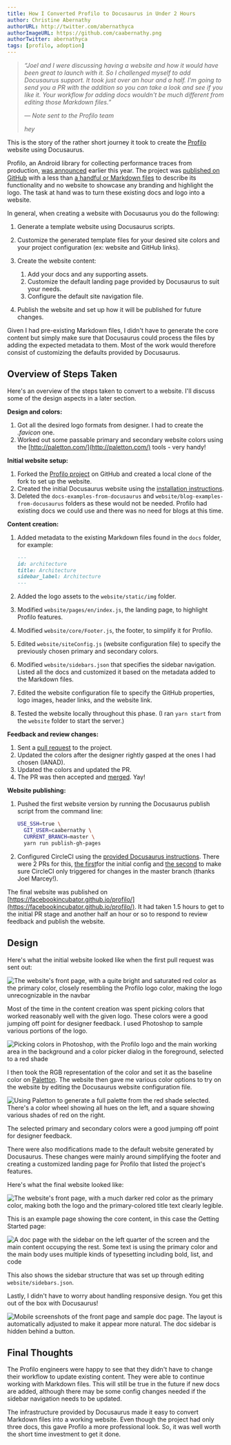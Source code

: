 ```yaml
---
title: How I Converted Profilo to Docusaurus in Under 2 Hours
author: Christine Abernathy
authorURL: http://twitter.com/abernathyca
authorImageURL: https://github.com/caabernathy.png
authorTwitter: abernathyca
tags: [profilo, adoption]
---
```


> _“Joel and I were discussing having a website and how it would have been great to launch with it. So I challenged myself to add Docusaurus support. It took just over an hour and a half. I'm going to send you a PR with the addition so you can take a look and see if you like it. Your workflow for adding docs wouldn't be much different from editing those Markdown files.”_
>
> _— Note sent to the Profilo team_
>
> _hey_

This is the story of the rather short journey it took to create the [Profilo](https://facebookincubator.github.io/profilo/) website using Docusaurus.

Profilo, an Android library for collecting performance traces from production, [was announced](https://code.fb.com/android/profilo-understanding-app-performance-in-the-wild/) earlier this year. The project was [published on GitHub](https://github.com/facebookincubator/profilo/tree/802042f90f990998a272387e371b893af52465b8) with a less than [a handful or Markdown files](https://github.com/facebookincubator/profilo/tree/802042f90f990998a272387e371b893af52465b8/docs) to describe its functionality and no website to showcase any branding and highlight the logo. The task at hand was to turn these existing docs and logo into a website.

<!--truncate-->

In general, when creating a website with Docusaurus you do the following:

1. Generate a template website using Docusaurus scripts.
2. Customize the generated template files for your desired site colors and your project configuration (ex: website and GitHub links).
3. Create the website content:

   1. Add your docs and any supporting assets.
   2. Customize the default landing page provided by Docusaurus to suit your needs.
   3. Configure the default site navigation file.

4. Publish the website and set up how it will be published for future changes.

Given I had pre-existing Markdown files, I didn't have to generate the core content but simply make sure that Docusaurus could process the files by adding the expected metadata to them. Most of the work would therefore consist of customizing the defaults provided by Docusaurus.

## Overview of Steps Taken

Here's an overview of the steps taken to convert to a website. I'll discuss some of the design aspects in a later section.

**Design and colors:**

1. Got all the desired logo formats from designer. I had to create the _.favicon_ one.
2. Worked out some passable primary and secondary website colors using the [http://paletton.com/](http://paletton.com/) tools - very handy!

**Initial website setup:**

1. Forked the [Profilo project](https://github.com/facebookincubator/profilo/) on GitHub and created a local clone of the fork to set up the website.
2. Created the initial Docusaurus website using the [installation instructions](https://v1.docusaurus.io/docs/en/installation.html).
3. Deleted the `docs-examples-from-docusaurus` and `website/blog-examples-from-docusaurus` folders as these would not be needed. Profilo had existing docs we could use and there was no need for blogs at this time.

**Content creation:**

1. Added metadata to the existing Markdown files found in the `docs` folder, for example:

   ```md
   ---
   id: architecture
   title: Architecture
   sidebar_label: Architecture
   ---
   ```

2. Added the logo assets to the `website/static/img` folder.

3. Modified `website/pages/en/index.js`, the landing page, to highlight Profilo features.

4. Modified `website/core/Footer.js`, the footer, to simplify it for Profilo.

5. Edited `website/siteConfig.js` (website configuration file) to specify the previously chosen primary and secondary colors.

6. Modified `website/sidebars.json` that specifies the sidebar navigation. Listed all the docs and customized it based on the metadata added to the Markdown files.

7. Edited the website configuration file to specify the GitHub properties, logo images, header links, and the website link.

8. Tested the website locally throughout this phase. (I ran `yarn start` from the `website` folder to start the server.)

**Feedback and review changes:**

1. Sent a [pull request](https://github.com/facebookincubator/profilo/pull/6) to the project.
2. Updated the colors after the designer rightly gasped at the ones I had chosen (IANAD).
3. Updated the colors and updated the PR.
4. The PR was then accepted and [merged](https://github.com/facebookincubator/profilo/commit/6ad033aaf5a7d54e6d842f45a5bccd051a8e45ad). Yay!

**Website publishing:**

1. Pushed the first website version by running the Docusaurus publish script from the command line:

   ```bash
   USE_SSH=true \
     GIT_USER=caabernathy \
     CURRENT_BRANCH=master \
     yarn run publish-gh-pages
   ```

2. Configured CircleCI using the [provided Docusaurus instructions](https://v1.docusaurus.io/docs/en/publishing.html#automating-deployments-using-continuous-integration). There were 2 PRs for this, [the first](https://github.com/facebookincubator/profilo/pull/8)for the initial config and [the second](https://github.com/facebookincubator/profilo/pull/12) to make sure CircleCI only triggered for changes in the master branch (thanks Joel Marcey!).

The final website was published on [https://facebookincubator.github.io/profilo/](https://facebookincubator.github.io/profilo/). It had taken 1.5 hours to get to the initial PR stage and another half an hour or so to respond to review feedback and publish the website.

## Design

Here's what the initial website looked like when the first pull request was sent out:

![The website's front page, with a quite bright and saturated red color as the primary color, closely resembling the Profilo logo color, making the logo unrecognizable in the navbar](/img/profilo_blog_post_website_initial.png)

Most of the time in the content creation was spent picking colors that worked reasonably well with the given logo. These colors were a good jumping off point for designer feedback. I used Photoshop to sample various portions of the logo.

![Picking colors in Photoshop, with the Profilo logo and the main working area in the background and a color picker dialog in the foreground, selected to a red shade](/img/profilo_blog_post_photoshop_color_picker.png)

I then took the RGB representation of the color and set it as the baseline color on [Paletton](http://paletton.com/). The website then gave me various color options to try on the website by editing the Docusaurus website configuration file.

![Using Paletton to generate a full palette from the red shade selected. There's a color wheel showing all hues on the left, and a square showing various shades of red on the right.](/img/profilo_blog_post_palette_website_color_picker.png)

The selected primary and secondary colors were a good jumping off point for designer feedback.

There were also modifications made to the default website generated by Docusaurus. These changes were mainly around simplifying the footer and creating a customized landing page for Profilo that listed the project's features.

Here's what the final website looked like:

![The website's front page, with a much darker red color as the primary color, making both the logo and the primary-colored title text clearly legible.](/img/profilo_blog_post_website_final.png)

This is an example page showing the core content, in this case the Getting Started page:

![A doc page with the sidebar on the left quarter of the screen and the main content occupying the rest. Some text is using the primary color and the main body uses multiple kinds of typesetting including bold, list, and code](/img/profilo_blog_post_website_final_docs.png)

This also shows the sidebar structure that was set up through editing `website/sidebars.json`.

Lastly, I didn't have to worry about handling responsive design. You get this out of the box with Docusaurus!

![Mobile screenshots of the front page and sample doc page. The layout is automatically adjusted to make it appear more natural. The doc sidebar is hidden behind a button.](/img/profilo_blog_post_android_ios.png)

## Final Thoughts

The Profilo engineers were happy to see that they didn't have to change their workflow to update existing content. They were able to continue working with Markdown files. This will still be true in the future if new docs are added, although there may be some config changes needed if the sidebar navigation needs to be updated.

The infrastructure provided by Docusaurus made it easy to convert Markdown files into a working website. Even though the project had only three docs, this gave Profilo a more professional look. So, it was well worth the short time investment to get it done.

